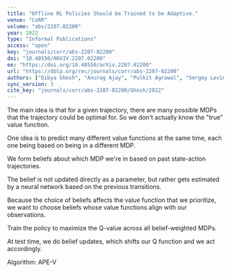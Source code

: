 ```yaml
---
title: "Offline RL Policies Should be Trained to be Adaptive."
venue: "CoRR"
volume: "abs/2207.02200"
year: 2022
type: "Informal Publications"
access: "open"
key: "journals/corr/abs-2207-02200"
doi: "10.48550/ARXIV.2207.02200"
ee: "https://doi.org/10.48550/arXiv.2207.02200"
url: "https://dblp.org/rec/journals/corr/abs-2207-02200"
authors: ["Dibya Ghosh", "Anurag Ajay", "Pulkit Agrawal", "Sergey Levine"]
sync_version: 3
cite_key: "journals/corr/abs-2207-02200/Ghosh/2022"
---
```


The main idea is that for a given trajectory, there are many possible MDPs that the trajectory could be optimal for. So we don't actually know the "true" value function.

One idea is to predict many different value functions at the same time, each one being based on being in a different MDP.

We form beliefs about which MDP we're in based on past state-action trajectories.

The belief is not updated directly as a parameter, but rather gets estimated by a neural network based on the previous transitions.

Because the choice of beliefs affects the value function that we prioritize, we want to choose beliefs whose value functions align with our observations.

Train the policy to maximize the Q-value across all belief-weighted MDPs.

At test time, we do belief updates, which shifts our Q function and we act accordingly.

Algorithm: APE-V